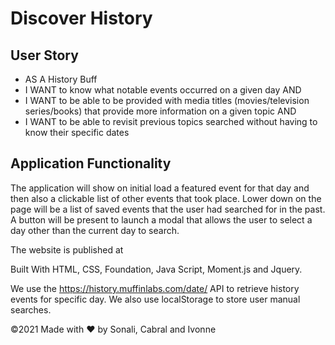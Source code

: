 # Discover History

## User Story
- AS A History Buff
- I WANT to know what notable events occurred on a given day AND
- I WANT to be able to be provided with media titles (movies/television series/books) that provide more information on a given topic AND
- I WANT to be able to revisit previous topics searched without having to know their specific dates

## Application Functionality
The application will show on initial load a featured event for that day and then also a clickable list of other events that took place.  Lower down on the page will be a list of saved events that the user had searched for in the past.  A button will be present to launch a modal that allows the user to select a day other than the current day to search.

The website is published at 

Built With HTML, CSS, Foundation, Java Script, Moment.js and Jquery.

We use the https://history.muffinlabs.com/date/ API to retrieve history events  for specific day. We also use localStorage to store user manual searches.

©️2021 Made with ❤️ by Sonali, Cabral and Ivonne
